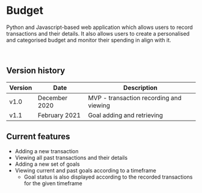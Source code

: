 # Budget
Python and Javascript-based web application which allows users to record transactions and their details. It also allows users to create a personalised and categorised budget and monitor their spending in align with it.

<br/>

## Version history
| Version | Date | Description |
|---------|------|-------------|
|   v1.0  | December 2020 | MVP - transaction recording and viewing |
|   v1.1  | February 2021 | Goal adding and retrieving |

## Current features
* Adding a new transaction
* Viewing all past transactions and their details
* Adding a new set of goals
* Viewing current and past goals according to a timeframe
  * Goal status is also displayed according to the recorded transactions for the given timeframe
